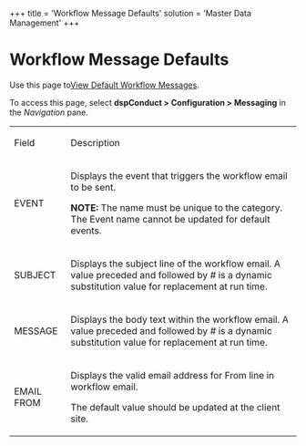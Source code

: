+++
title = 'Workflow Message Defaults'
solution = 'Master Data Management'
+++

# Workflow Message Defaults

<div class="use">

Use this page to<span style="color: #0000ff;">[View Default Workflow
Messages](../Config/View_Default_Workflow_Messages)</span><span>.</span>

</div>

To access this page, select **dspConduct \> Configuration \> Messaging**
in the *Navigation* pane. 

<table>
<tbody>
<tr class="odd">
<td><p>Field</p></td>
<td><p>Description</p></td>
</tr>
<tr class="even">
<td><p>EVENT</p></td>
<td><p>Displays the event that triggers the workflow email to be sent.</p>
<p><strong>NOTE:</strong> The name must be unique to the category. The Event name cannot be updated for default events.</p></td>
</tr>
<tr class="odd">
<td><p>SUBJECT</p></td>
<td><p>Displays the subject line of the workflow email. A value preceded and followed by # is a dynamic substitution value for replacement at run time.</p></td>
</tr>
<tr class="even">
<td><p>MESSAGE</p></td>
<td><p>Displays the body text within the workflow email. A value preceded and followed by # is a dynamic substitution value for replacement at run time.</p></td>
</tr>
<tr class="odd">
<td><p>EMAIL FROM</p></td>
<td><p>Displays the valid email address for From line in workflow email.</p>
<p>The default value should be updated at the client site.<span> </span></p></td>
</tr>
</tbody>
</table>
